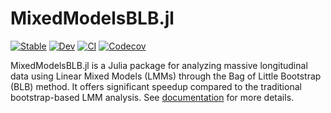 # MixedModelsBLB.jl

[![Stable](https://img.shields.io/badge/docs-stable-blue.svg)](https://xinkai-zhou.github.io/MixedModelsBLB.jl/stable)
[![Dev](https://img.shields.io/badge/docs-dev-blue.svg)](https://xinkai-zhou.github.io/MixedModelsBLB.jl/dev)
[![CI](https://github.com/xinkai-zhou/MixedModelsBLB.jl/workflows/CI/badge.svg)](https://github.com/xinkai-zhou/MixedModelsBLB.jl/actions)
[![Codecov](https://codecov.io/gh/xinkai-zhou/MixedModelsBLB.jl/branch/master/graph/badge.svg)](https://codecov.io/gh/xinkai-zhou/MixedModelsBLB.jl)



MixedModelsBLB.jl is a Julia package for analyzing massive longitudinal data using Linear Mixed Models (LMMs) through the Bag of Little Bootstrap (BLB) method. It offers significant speedup compared to the traditional bootstrap-based LMM analysis. See [documentation](https://xinkai-zhou.github.io/MixedModelsBLB.jl/stable) for more details. 

